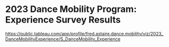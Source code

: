 # 2023 Dance Mobility Program: Experience Survey Results

https://public.tableau.com/app/profile/fred.astaire.dance.mobility/viz/2023_DanceMobilityExperience/S_DanceMobility_Experience






